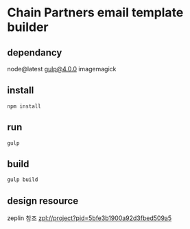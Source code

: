 # Chain Partners email template builder

## dependancy

node@latest
gulp@4.0.0
imagemagick

## install

```
npm install 
```

## run 

```
gulp
```


## build

```
gulp build
```

## design resource

zeplin 참조 <zpl://project?pid=5bfe3b1900a92d3fbed509a5>